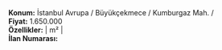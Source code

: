 ## 

**Konum:** İstanbul Avrupa / Büyükçekmece / Kumburgaz Mah. /  
**Fiyat:** 1.650.000  
**Özellikler:**  |  m² |   
**İlan Numarası:** 
